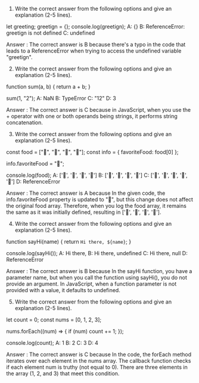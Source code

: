 1. Write the correct answer from the following options and give an explanation (2-5 lines).

let greeting;
greetign = {};
console.log(greetign);
A: {}
B: ReferenceError: greetign is not defined
C: undefined

Answer : The correct answer is B because there's a typo in the code that leads to a ReferenceError when trying to access the undefined variable "greetign". 

2. Write the correct answer from the following options and give an explanation (2-5 lines).

function sum(a, b) {
  return a + b;
}

sum(1, "2");
A: NaN
B: TypeError
C: "12"
D: 3

Answer : The correct answer is C because in JavaScript, when you use the + operator with one or both operands being strings, it performs string concatenation.

3. Write the correct answer from the following options and give an explanation (2-5 lines).

const food = ["🍕", "🍫", "🥑", "🍔"];
const info = { favoriteFood: food[0] };

info.favoriteFood = "🍝";

console.log(food);
A: ['🍕', '🍫', '🥑', '🍔']
B: ['🍝', '🍫', '🥑', '🍔']
C: ['🍝', '🍕', '🍫', '🥑', '🍔']
D: ReferenceError

Answer : The correct answer is A because In the given code, the info.favoriteFood property is updated to "🍝", but this change does not affect the original food array. Therefore, when you log the food array, it remains the same as it was initially defined, resulting in ['🍕', '🍫', '🥑', '🍔'].

4. Write the correct answer from the following options and give an explanation (2-5 lines).

function sayHi(name) {
  return `Hi there, ${name}`;
}

console.log(sayHi());
A: Hi there,
B: Hi there, undefined
C: Hi there, null
D: ReferenceError

Answer : The correct answer is B because In the sayHi function, you have a parameter name, but when you call the function using sayHi(), you do not provide an argument. In JavaScript, when a function parameter is not provided with a value, it defaults to undefined.

5. Write the correct answer from the following options and give an explanation (2-5 lines).

let count = 0;
const nums = [0, 1, 2, 3];

nums.forEach((num) => {
  if (num) count += 1;
});

console.log(count);
A: 1
B: 2
C: 3
D: 4

Answer : The correct answer is C because In the code, the forEach method iterates over each element in the nums array. The callback function checks if each element num is truthy (not equal to 0). There are three elements in the array (1, 2, and 3) that meet this condition.